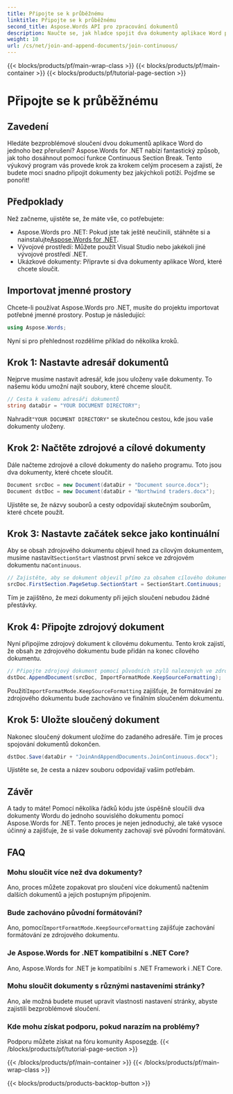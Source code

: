 ```yaml
---
title: Připojte se k průběžnému
linktitle: Připojte se k průběžnému
second_title: Aspose.Words API pro zpracování dokumentů
description: Naučte se, jak hladce spojit dva dokumenty aplikace Word pomocí Aspose.Words for .NET. Postupujte podle našeho podrobného průvodce pro hladké a efektivní slučování dokumentů.
weight: 10
url: /cs/net/join-and-append-documents/join-continuous/
---
```


{{< blocks/products/pf/main-wrap-class >}}
{{< blocks/products/pf/main-container >}}
{{< blocks/products/pf/tutorial-page-section >}}

# Připojte se k průběžnému

## Zavedení

Hledáte bezproblémové sloučení dvou dokumentů aplikace Word do jednoho bez přerušení? Aspose.Words for .NET nabízí fantastický způsob, jak toho dosáhnout pomocí funkce Continuous Section Break. Tento výukový program vás provede krok za krokem celým procesem a zajistí, že budete moci snadno připojit dokumenty bez jakýchkoli potíží. Pojďme se ponořit!

## Předpoklady

Než začneme, ujistěte se, že máte vše, co potřebujete:

-  Aspose.Words pro .NET: Pokud jste tak ještě neučinili, stáhněte si a nainstalujte[Aspose.Words for .NET](https://releases.aspose.com/words/net/).
- Vývojové prostředí: Můžete použít Visual Studio nebo jakékoli jiné vývojové prostředí .NET.
- Ukázkové dokumenty: Připravte si dva dokumenty aplikace Word, které chcete sloučit.

## Importovat jmenné prostory

Chcete-li používat Aspose.Words pro .NET, musíte do projektu importovat potřebné jmenné prostory. Postup je následující:

```csharp
using Aspose.Words;
```

Nyní si pro přehlednost rozdělíme příklad do několika kroků.

## Krok 1: Nastavte adresář dokumentů

Nejprve musíme nastavit adresář, kde jsou uloženy vaše dokumenty. To našemu kódu umožní najít soubory, které chceme sloučit.

```csharp
// Cesta k vašemu adresáři dokumentů
string dataDir = "YOUR DOCUMENT DIRECTORY";
```

 Nahradit`"YOUR DOCUMENT DIRECTORY"` se skutečnou cestou, kde jsou vaše dokumenty uloženy.

## Krok 2: Načtěte zdrojové a cílové dokumenty

Dále načteme zdrojové a cílové dokumenty do našeho programu. Toto jsou dva dokumenty, které chcete sloučit.

```csharp
Document srcDoc = new Document(dataDir + "Document source.docx");
Document dstDoc = new Document(dataDir + "Northwind traders.docx");
```

Ujistěte se, že názvy souborů a cesty odpovídají skutečným souborům, které chcete použít.

## Krok 3: Nastavte začátek sekce jako kontinuální

 Aby se obsah zdrojového dokumentu objevil hned za cílovým dokumentem, musíme nastavit`SectionStart` vlastnost první sekce ve zdrojovém dokumentu na`Continuous`.

```csharp
// Zajistěte, aby se dokument objevil přímo za obsahem cílového dokumentu.
srcDoc.FirstSection.PageSetup.SectionStart = SectionStart.Continuous;
```

Tím je zajištěno, že mezi dokumenty při jejich sloučení nebudou žádné přestávky.

## Krok 4: Připojte zdrojový dokument

Nyní připojíme zdrojový dokument k cílovému dokumentu. Tento krok zajistí, že obsah ze zdrojového dokumentu bude přidán na konec cílového dokumentu.

```csharp
// Připojte zdrojový dokument pomocí původních stylů nalezených ve zdrojovém dokumentu.
dstDoc.AppendDocument(srcDoc, ImportFormatMode.KeepSourceFormatting);
```

 Použití`ImportFormatMode.KeepSourceFormatting` zajišťuje, že formátování ze zdrojového dokumentu bude zachováno ve finálním sloučeném dokumentu.

## Krok 5: Uložte sloučený dokument

Nakonec sloučený dokument uložíme do zadaného adresáře. Tím je proces spojování dokumentů dokončen.

```csharp
dstDoc.Save(dataDir + "JoinAndAppendDocuments.JoinContinuous.docx");
```

Ujistěte se, že cesta a název souboru odpovídají vašim potřebám.

## Závěr

A tady to máte! Pomocí několika řádků kódu jste úspěšně sloučili dva dokumenty Wordu do jednoho souvislého dokumentu pomocí Aspose.Words for .NET. Tento proces je nejen jednoduchý, ale také vysoce účinný a zajišťuje, že si vaše dokumenty zachovají své původní formátování.

## FAQ

### Mohu sloučit více než dva dokumenty?
Ano, proces můžete zopakovat pro sloučení více dokumentů načtením dalších dokumentů a jejich postupným připojením.

### Bude zachováno původní formátování?
 Ano, pomocí`ImportFormatMode.KeepSourceFormatting` zajišťuje zachování formátování ze zdrojového dokumentu.

### Je Aspose.Words for .NET kompatibilní s .NET Core?
Ano, Aspose.Words for .NET je kompatibilní s .NET Framework i .NET Core.

### Mohu sloučit dokumenty s různými nastaveními stránky?
Ano, ale možná budete muset upravit vlastnosti nastavení stránky, abyste zajistili bezproblémové sloučení.

### Kde mohu získat podporu, pokud narazím na problémy?
 Podporu můžete získat na fóru komunity Aspose[zde](https://forum.aspose.com/c/words/8).
{{< /blocks/products/pf/tutorial-page-section >}}

{{< /blocks/products/pf/main-container >}}
{{< /blocks/products/pf/main-wrap-class >}}

{{< blocks/products/products-backtop-button >}}

